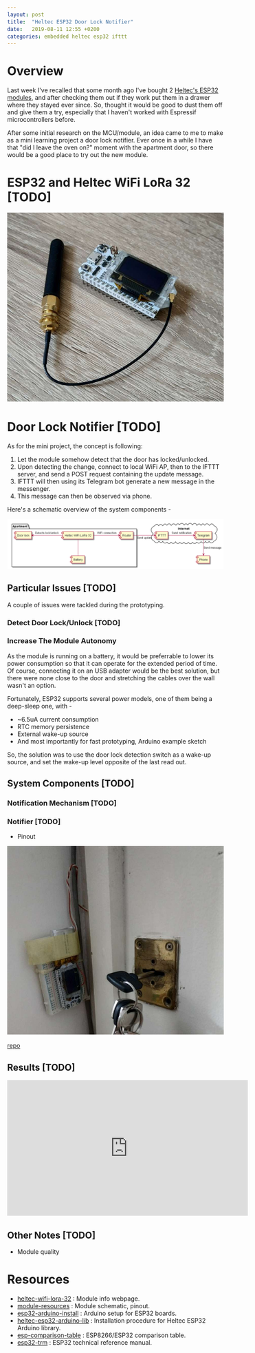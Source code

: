 ```yaml
---
layout: post
title:  "Heltec ESP32 Door Lock Notifier"
date:   2019-08-11 12:55 +0200
categories: embedded heltec esp32 ifttt
---
```


# Overview

Last week I've recalled that some month ago I've bought 2 [Heltec's
ESP32 modules][heltec-wifi-lora-32], and after checking them out if they
work put them in a drawer where they stayed ever since. So, thought it
would be good to dust them off and give them a try, especially that I
haven't worked with Espressif microcontrollers before.

After some initial research on the MCU/module, an idea came to me to
make as a mini learning project a door lock notifier. Ever once in a
while I have that "did I leave the oven on?" moment with the apartment
door, so there would be a good place to try out the new module.

# ESP32 and Heltec WiFi LoRa 32 [TODO]

![Heltec WiFi LoRa 32](/assets/images/posts/2019-08-11-heltec-esp32-door-lock-notifier/heltec-wifi-lora-32.jpg)

# Door Lock Notifier [TODO]

As for the mini project, the concept is following:

1.  Let the module somehow detect that the door has locked/unlocked.
2.  Upon detecting the change, connect to local WiFi AP, then to the
    IFTTT server, and send a POST request containing the update message.
3.  IFTTT will then using its Telegram bot generate a new message in the
    messenger.
4.  This message can then be observed via phone.

Here's a schematic overview of the system components -

![connection diagram](/assets/images/posts/2019-08-11-heltec-esp32-door-lock-notifier/connection-diagram.png)

## Particular Issues [TODO]

A couple of issues were tackled during the prototyping.

### Detect Door Lock/Unlock [TODO]

### Increase The Module Autonomy

As the module is running on a battery, it would be preferrable to lower
its power consumption so that it can operate for the extended period of
time. Of course, connecting it on an USB adapter would be the best
solution, but there were none close to the door and stretching the
cables over the wall wasn't an option.

Fortunately, ESP32 supports several power models, one of them being a
deep-sleep one, with -

*   ~6.5uA current consumption
*   RTC memory persistence
*   External wake-up source
*   And most importantly for fast prototyping, Arduino example sketch

So, the solution was to use the door lock detection switch as a wake-up
source, and set the wake-up level opposite of the last read out.

## System Components [TODO]

### Notification Mechanism [TODO]

### Notifier [TODO]

*   Pinout

![hw-setup](/assets/images/posts/2019-08-11-heltec-esp32-door-lock-notifier/hw-setup.jpg)

[repo][sketch-repo]

## Results [TODO]

<iframe width="560" height="315"
src="https://www.youtube.com/embed/mfEv6WS8OTA" frameborder="0"
allow="accelerometer; autoplay; encrypted-media; gyroscope;
picture-in-picture" allowfullscreen></iframe>

## Other Notes [TODO]

*   Module quality

# Resources

*   [heltec-wifi-lora-32] : Module info webpage.
*   [module-resources] : Module schematic, pinout.
*   [esp32-arduino-install] : Arduino setup for ESP32 boards.
*   [heltec-esp32-arduino-lib] : Installation procedure for Heltec ESP32
    Arduino library.
*   [esp-comparison-table] : ESP8266/ESP32 comparison table.
*   [esp32-trm] : ESP32 technical reference manual.

[sketch-repo]: <https://github.com/kibihrchak/door-lock-notifier>

[heltec-wifi-lora-32]: <https://heltec.org/project/wifi-lora-32/>
[module-resources]: <https://github.com/Heltec-Aaron-Lee/WiFi_Kit_series>
[esp32-arduino-install]: <https://github.com/espressif/arduino-esp32/blob/master/docs/arduino-ide/boards_manager.md>
[heltec-esp32-arduino-lib]: <https://github.com/HelTecAutomation/Heltec_ESP32>
[esp-comparison-table]: <https://www.cnx-software.com/2016/03/25/esp8266-and-esp32-differences-in-one-single-table/>
[esp32-trm]: <https://www.espressif.com/sites/default/files/documentation/esp32_technical_reference_manual_en.pdf>
